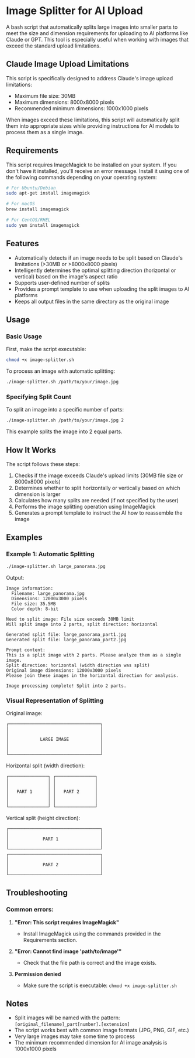 # Image Splitter for AI Upload

A bash script that automatically splits large images into smaller parts to meet the size and dimension requirements for uploading to AI platforms like Claude or GPT. This tool is especially useful when working with images that exceed the standard upload limitations.

## Claude Image Upload Limitations

This script is specifically designed to address Claude's image upload limitations:
- Maximum file size: 30MB
- Maximum dimensions: 8000x8000 pixels
- Recommended minimum dimensions: 1000x1000 pixels

When images exceed these limitations, this script will automatically split them into appropriate sizes while providing instructions for AI models to process them as a single image.

## Requirements

This script requires ImageMagick to be installed on your system. If you don't have it installed, you'll receive an error message. Install it using one of the following commands depending on your operating system:

```bash
# For Ubuntu/Debian
sudo apt-get install imagemagick

# For macOS
brew install imagemagick

# For CentOS/RHEL
sudo yum install imagemagick
```

## Features

- Automatically detects if an image needs to be split based on Claude's limitations (>30MB or >8000x8000 pixels)
- Intelligently determines the optimal splitting direction (horizontal or vertical) based on the image's aspect ratio
- Supports user-defined number of splits
- Provides a prompt template to use when uploading the split images to AI platforms
- Keeps all output files in the same directory as the original image

## Usage

### Basic Usage

First, make the script executable:

```bash
chmod +x image-splitter.sh
```

To process an image with automatic splitting:

```bash
./image-splitter.sh /path/to/your/image.jpg
```

### Specifying Split Count

To split an image into a specific number of parts:

```bash
./image-splitter.sh /path/to/your/image.jpg 2
```

This example splits the image into 2 equal parts.

## How It Works

The script follows these steps:

1. Checks if the image exceeds Claude's upload limits (30MB file size or 8000x8000 pixels)
2. Determines whether to split horizontally or vertically based on which dimension is larger
3. Calculates how many splits are needed (if not specified by the user)
4. Performs the image splitting operation using ImageMagick
5. Generates a prompt template to instruct the AI how to reassemble the image

## Examples

### Example 1: Automatic Splitting

```bash
./image-splitter.sh large_panorama.jpg
```

Output:
```
Image information:
  Filename: large_panorama.jpg
  Dimensions: 12000x3000 pixels
  File size: 35.5MB
  Color depth: 8-bit

Need to split image: File size exceeds 30MB limit
Will split image into 2 parts, split direction: horizontal

Generated split file: large_panorama_part1.jpg
Generated split file: large_panorama_part2.jpg

Prompt content:
This is a split image with 2 parts. Please analyze them as a single image.
Split direction: horizontal (width direction was split)
Original image dimensions: 12000x3000 pixels
Please join these images in the horizontal direction for analysis.

Image processing complete! Split into 2 parts.
```

### Visual Representation of Splitting

Original image:
```
┌───────────────────────────────────┐
│                                   │
│                                   │
│            LARGE IMAGE            │
│                                   │
│                                   │
└───────────────────────────────────┘
```

Horizontal split (width direction):
```
┌───────────────┐ ┌───────────────┐
│               │ │               │
│               │ │               │
│   PART 1      │ │   PART 2      │
│               │ │               │
│               │ │               │
└───────────────┘ └───────────────┘
```

Vertical split (height direction):
```
┌───────────────────────────────────┐
│                                   │
│             PART 1                │
│                                   │
└───────────────────────────────────┘
┌───────────────────────────────────┐
│                                   │
│             PART 2                │
│                                   │
└───────────────────────────────────┘
```

## Troubleshooting

### Common errors:

1. **"Error: This script requires ImageMagick"**
   - Install ImageMagick using the commands provided in the Requirements section.

2. **"Error: Cannot find image 'path/to/image'"**
   - Check that the file path is correct and the image exists.

3. **Permission denied**
   - Make sure the script is executable: `chmod +x image-splitter.sh`

## Notes

- Split images will be named with the pattern: `[original_filename]_part[number].[extension]`
- The script works best with common image formats (JPG, PNG, GIF, etc.)
- Very large images may take some time to process
- The minimum recommended dimension for AI image analysis is 1000x1000 pixels